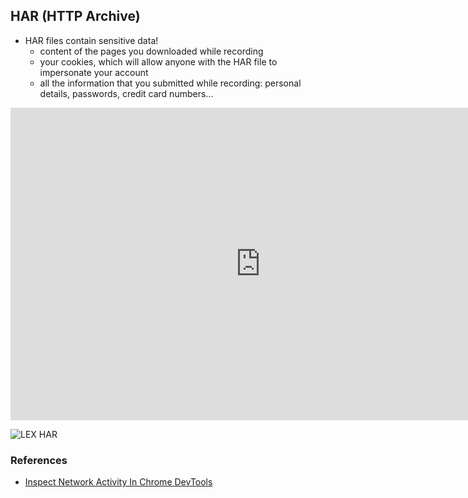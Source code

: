 ## HAR (HTTP Archive)

- HAR files contain sensitive data!
    - content of the pages you downloaded while recording
    - your cookies, which will allow anyone with the HAR file to impersonate your account
    - all the information that you submitted while recording: personal details, passwords, credit card numbers...



<iframe width="800" height="500" src="https://www.youtube.com/embed/e1gAyQuIFQo" frameborder="0" allow="accelerometer; autoplay; encrypted-media; gyroscope; picture-in-picture" allowfullscreen></iframe>

![LEX HAR](img/lex-har-1.gif)


### References
- [Inspect Network Activity In Chrome DevTools](https://developers.google.com/web/tools/chrome-devtools/network)
